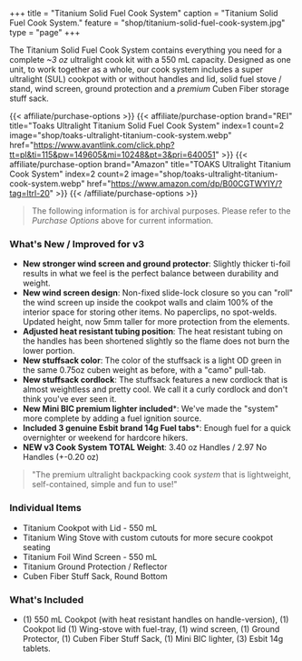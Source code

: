 +++
title = "Titanium Solid Fuel Cook System"
caption = "Titanium Solid Fuel Cook System."
feature = "shop/titanium-solid-fuel-cook-system.jpg"
type = "page"
+++

<p>The Titanium Solid Fuel Cook System contains everything you need for a complete <em>~3 oz</em> ultralight cook kit with a 550 mL capacity. Designed as one unit, to work together as a whole, our cook system includes a super ultralight (SUL) cookpot with or without handles and lid, solid fuel stove / stand, wind screen, ground protection and a <em>premium</em> Cuben Fiber storage stuff sack.</p>

{{< affiliate/purchase-options >}}
{{< affiliate/purchase-option brand="REI" title="Toaks Ultralight Titanium Solid Fuel Cook System" index=1 count=2 image="shop/toaks-ultralight-titanium-cook-system.webp" href="https://www.avantlink.com/click.php?tt=pl&ti=115&pw=149605&mi=10248&pt=3&pri=640051" >}}
{{< affiliate/purchase-option brand="Amazon" title="TOAKS Ultralight Titanium Cook System" index=2 count=2 image="shop/toaks-ultralight-titanium-cook-system.webp" href="https://www.amazon.com/dp/B00CGTWYIY/?tag=ltrl-20" >}}
{{< /affiliate/purchase-options >}}

> The following information is for archival purposes. Please refer to the *Purchase Options* above for current information.

<h3>What's New / Improved for v3</h3>

<ul>
  <li><strong>New stronger wind screen and ground protector</strong>: Slightly thicker ti-foil results in what we feel is the perfect balance between durability and weight.</li>
  <li><strong>New wind screen design</strong>: Non-fixed slide-lock closure so you can "roll" the wind screen up inside the cookpot walls and claim 100% of the interior space for storing other items. No paperclips, no spot-welds. Updated height, now 5mm taller for more protection from the elements.</li>
  <li><strong>Adjusted heat resistant tubing position</strong>: The heat resistant tubing on the handles has been shortened slightly so the flame does not burn the lower portion.</li>
  <li><strong>New stuffsack color</strong>: The color of the stuffsack is a light OD green in the same 0.75oz cuben weight as before, with a "camo" pull-tab.</li>
  <li><strong>New stuffsack cordlock</strong>: The stuffsack features a new cordlock that is almost weightless and pretty cool. We call it a curly cordlock and don't think you've ever seen it.</li>
  <li><strong>New Mini BIC premium lighter included</strong>*: We've made the "system" more complete by adding a fuel ignition source.</li>
  <li><strong>Included 3 genuine Esbit brand 14g Fuel tabs</strong>*: Enough fuel for a quick overnighter or weekend for hardcore hikers.</li>
  <li><strong>NEW v3 Cook System TOTAL Weight</strong>: 3.40 oz Handles / 2.97 No Handles (+-0.20 oz)</li>
</ul>

<blockquote>
  <p>"The premium ultralight backpacking cook <em>system</em> that is lightweight, self-contained, simple and fun to use!"</p>
</blockquote>

<h3>Individual Items</h3>

<ul>
  <li>Titanium Cookpot with Lid - 550 mL</li>
  <li>Titanium Wing Stove with custom cutouts for more secure cookpot seating</li>
  <li>Titanium Foil Wind Screen - 550 mL</li>
  <li>Titanium Ground Protection / Reflector</li>
  <li>Cuben Fiber Stuff Sack, Round Bottom</li>
</ul>

<h3>What's Included</h3>

<ul>
  <li>(1) 550 mL Cookpot (with heat resistant handles on handle-version), (1) Cookpot lid (1) Wing-stove with fuel-tray, (1) wind screen, (1) Ground Protector, (1) Cuben Fiber Stuff Sack, (1) Mini BIC lighter, (3) Esbit 14g tablets.</li>
</ul>
